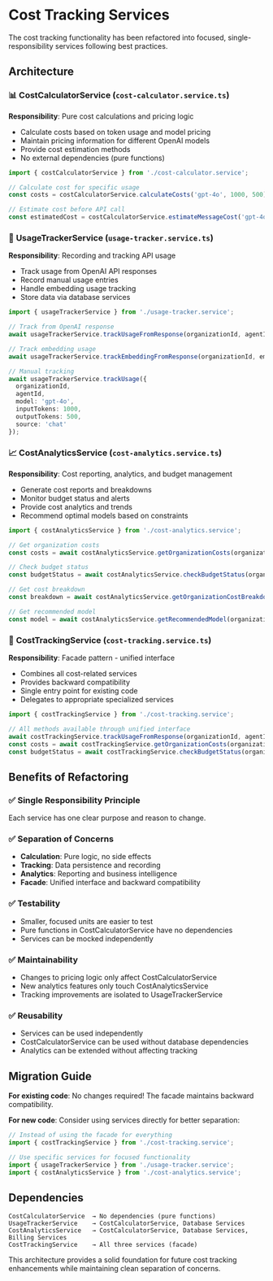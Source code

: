 # Cost Tracking Services

The cost tracking functionality has been refactored into focused, single-responsibility services following best practices.

## Architecture

### 📊 **CostCalculatorService** (`cost-calculator.service.ts`)
**Responsibility**: Pure cost calculations and pricing logic
- Calculate costs based on token usage and model pricing
- Maintain pricing information for different OpenAI models
- Provide cost estimation methods
- No external dependencies (pure functions)

```typescript
import { costCalculatorService } from './cost-calculator.service';

// Calculate cost for specific usage
const costs = costCalculatorService.calculateCosts('gpt-4o', 1000, 500);

// Estimate cost before API call
const estimatedCost = costCalculatorService.estimateMessageCost('gpt-4o-mini', 800, 400);
```

### 📝 **UsageTrackerService** (`usage-tracker.service.ts`)
**Responsibility**: Recording and tracking API usage
- Track usage from OpenAI API responses
- Record manual usage entries
- Handle embedding usage tracking
- Store data via database services

```typescript
import { usageTrackerService } from './usage-tracker.service';

// Track from OpenAI response
await usageTrackerService.trackUsageFromResponse(organizationId, agentId, openaiResponse);

// Track embedding usage
await usageTrackerService.trackEmbeddingFromResponse(organizationId, embeddingResponse);

// Manual tracking
await usageTrackerService.trackUsage({
  organizationId,
  agentId,
  model: 'gpt-4o',
  inputTokens: 1000,
  outputTokens: 500,
  source: 'chat'
});
```

### 📈 **CostAnalyticsService** (`cost-analytics.service.ts`)
**Responsibility**: Cost reporting, analytics, and budget management
- Generate cost reports and breakdowns
- Monitor budget status and alerts
- Provide cost analytics and trends
- Recommend optimal models based on constraints

```typescript
import { costAnalyticsService } from './cost-analytics.service';

// Get organization costs
const costs = await costAnalyticsService.getOrganizationCosts(organizationId);

// Check budget status
const budgetStatus = await costAnalyticsService.checkBudgetStatus(organizationId);

// Get cost breakdown
const breakdown = await costAnalyticsService.getOrganizationCostBreakdown(organizationId);

// Get recommended model
const model = await costAnalyticsService.getRecommendedModel(organizationId, 1000);
```

### 🎯 **CostTrackingService** (`cost-tracking.service.ts`)
**Responsibility**: Facade pattern - unified interface
- Combines all cost-related services
- Provides backward compatibility
- Single entry point for existing code
- Delegates to appropriate specialized services

```typescript
import { costTrackingService } from './cost-tracking.service';

// All methods available through unified interface
await costTrackingService.trackUsageFromResponse(organizationId, agentId, response);
const costs = await costTrackingService.getOrganizationCosts(organizationId);
const budgetStatus = await costTrackingService.checkBudgetStatus(organizationId);
```

## Benefits of Refactoring

### ✅ **Single Responsibility Principle**
Each service has one clear purpose and reason to change.

### ✅ **Separation of Concerns**
- **Calculation**: Pure logic, no side effects
- **Tracking**: Data persistence and recording
- **Analytics**: Reporting and business intelligence
- **Facade**: Unified interface and backward compatibility

### ✅ **Testability**
- Smaller, focused units are easier to test
- Pure functions in CostCalculatorService have no dependencies
- Services can be mocked independently

### ✅ **Maintainability**
- Changes to pricing logic only affect CostCalculatorService
- New analytics features only touch CostAnalyticsService
- Tracking improvements are isolated to UsageTrackerService

### ✅ **Reusability**
- Services can be used independently
- CostCalculatorService can be used without database dependencies
- Analytics can be extended without affecting tracking

## Migration Guide

**For existing code**: No changes required! The facade maintains backward compatibility.

**For new code**: Consider using services directly for better separation:
```typescript
// Instead of using the facade for everything
import { costTrackingService } from './cost-tracking.service';

// Use specific services for focused functionality
import { usageTrackerService } from './usage-tracker.service';
import { costAnalyticsService } from './cost-analytics.service';
```

## Dependencies

```
CostCalculatorService  → No dependencies (pure functions)
UsageTrackerService    → CostCalculatorService, Database Services
CostAnalyticsService   → CostCalculatorService, Database Services, Billing Services
CostTrackingService    → All three services (facade)
```

This architecture provides a solid foundation for future cost tracking enhancements while maintaining clean separation of concerns.
